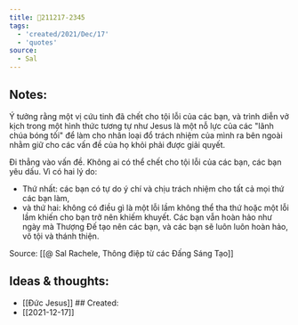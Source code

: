 ```yaml
---
title: 💬211217-2345
tags:
  - 'created/2021/Dec/17'
  - 'quotes'
source:
  - Sal
---
```


## Notes:
Ý tưởng rằng một vị cứu tinh đã chết cho tội lỗi của các bạn, và trình diễn vở kịch trong một hình thức tương tự như Jesus là một nỗ lực của các "lãnh chúa bóng tối" để làm cho nhân loại đổ trách nhiệm của mình ra bên ngoài nhằm giữ cho các vấn đề của họ khỏi phải được giải quyết.  

Đi thẳng vào vấn đề. Không ai có thể chết cho tội lỗi của các bạn, các bạn yêu dấu. Vì có hai lý do:
- Thứ nhất: các bạn có tự do ý chí và chịu trách nhiệm cho tất cả mọi thứ các bạn làm, 
- và thứ hai: không có điều gì là một lỗi lầm không thể tha thứ hoặc một lỗi lầm khiến cho bạn trở nên khiếm khuyết. Các bạn vẫn hoàn hảo như ngày mà Thượng Đế tạo nên các bạn, và các bạn sẽ luôn luôn hoàn hảo, vô tội và thánh thiện.

Source: [[@ Sal Rachele, Thông điệp từ các Đấng Sáng Tạo]]

## Ideas & thoughts:
- [[Đức Jesus]] ## Created:
- [[2021-12-17]]
